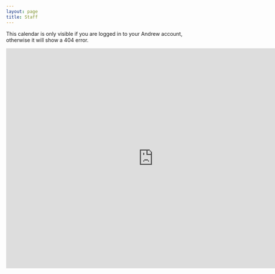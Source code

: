 ```yaml
---
layout: page
title: Staff
---
```


This calendar is only visible if you are logged in to your Andrew account, otherwise it will show a 404 error.

<iframe src="https://calendar.google.com/calendar/embed?src=andrew.cmu.edu_a8ldi576mejs0kvbv5btbqt8t0%40group.calendar.google.com&ctz=America%2FNew_York" style="border: 0" width="800" height="600" frameborder="0" scrolling="no"></iframe>
